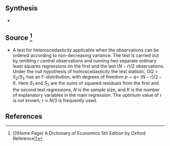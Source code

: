 ## Synthesis
- 
## Source [^1]
- A test for heteroscedasticity applicable when the observations can be ordered according to non-decreasing variance. The test is carried out by omitting $r$ central observations and running two separate ordinary least squares regressions on the first and the last $(N-r) / 2$ observations. Under the null hypothesis of homoscedasticity the test statistic, $G Q=S_{2} / S_{1}$, has an F-distribution, with degrees of freedom $p=q=$ $(N-r) / 2-K$. Here $S_{1}$ and $S_{2}$ are the sums of squared residuals from the first and the second test regressions, $N$ is the sample size, and $K$ is the number of explanatory variables in the main regression. The optimum value of $r$ is not known; $r \approx N / 3$ is frequently used.
## References

[^1]: [[(Home Page) A Dictionary of Economics 5th Edition by Oxford Reference]]